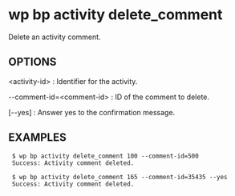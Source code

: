 #	wp bp activity delete_comment

Delete an activity comment.

## OPTIONS

&lt;activity-id&gt;
: Identifier for the activity.

 --comment-id=&lt;comment-id&gt;
: ID of the comment to delete.

[--yes]
: Answer yes to the confirmation message.

## EXAMPLES

	 $ wp bp activity delete_comment 100 --comment-id=500
	 Success: Activity comment deleted.
	
	 $ wp bp activity delete_comment 165 --comment-id=35435 --yes
	 Success: Activity comment deleted.
